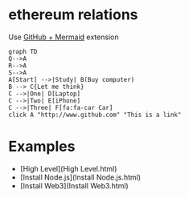 # ethereum relations

Use [GitHub + Mermaid](https://chrome.google.com/webstore/detail/github-%20-mermaid/goiiopgdnkogdbjmncgedmgpoajilohe) extension


```mermaid
graph TD
Q-->A
R-->A
S-->A
A[Start] -->|Study| B(Buy computer)
B --> C{Let me think}
C -->|One| D[Laptop]
C -->|Two| E[iPhone]
C -->|Three| F[fa:fa-car Car]
click A "http://www.github.com" "This is a link"
```


# Examples

 * [High Level](High Level.html)
 * [Install Node.js](Install Node.js.html)
 * [Install Web3](Install Web3.html)
